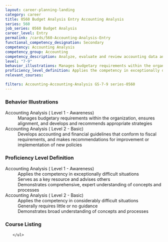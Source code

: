 ```yaml
---
layout: career-planning-landing
category: career
title: 0560 Budget Analysis Entry Accounting Analysis
series: 560
job_series: 0560 Budget Analysis
career_level: Entry
permalink: /cards/560-Accounting-Analysis-Entry
functional_competency_designation: Secondary
competency: Accounting Analysis
competency_group: Accounting
competency_description: Analyze, evaluate and review accounting data and reports using business tools and applications, and performance metrics to provide recommendations
level: "7-9"
behavior_illustrations: Manages budgetary requirements within the organization, ensures alignment, and develops and recommends appropriate strategies ? Develops accounting and financial guidelines that conform to fiscal requirements, and makes recommendations for improvement or implementation of new policies
proficiency_level_definition: Applies the competency in exceptionally difficult situations ? Serves as a key resource and advises others ? Demonstrates comprehensive, expert understanding of concepts and processes ? Applies the competency in considerably difficult situations ? Generally requires little or no guidance ? Demonstrates broad understanding of concepts and processes
relevant_courses: 

filters: Accounting-Accounting-Analysis GS-7-9 series-0560
---
```


<div class="desktop:grid-col-4 margin-y-205">
  <div class="border-top-05 bg-white padding-2 shadow-5 height-full members-hover border-1px border-gray-30 radius-lg">
    <h3>Behavior Illustrations</h3>
    <dl class="text-base"><dt>Accounting Analysis ( Level 1 - Awareness)</dt><dd>Manages budgetary requirements within the organization, ensures alignment, and develops and recommends appropriate strategies</dd><dt>Accounting Analysis ( Level 2 - Basic)</dt><dd>Develops accounting and financial guidelines that conform to fiscal requirements, and makes recommendations for improvement or implementation of new policies</dd></dl>
  </div>
</div>
<div class="desktop:grid-col-4 margin-y-205">
  <div class="border-top-05 bg-white padding-2 shadow-5 height-full members-hover border-1px border-gray-30 radius-lg">
    <h3>Proficiency Level Definition</h3>
    <dl class="text-base"><dt>Accounting Analysis ( Level 1 - Awareness)</dt><dd>Applies the competency in exceptionally difficult situations </dd><dd> Serves as a key resource and advises others </dd><dd> Demonstrates comprehensive, expert understanding of concepts and processes</dd><dt>Accounting Analysis ( Level 2 - Basic)</dt><dd>Applies the competency in considerably difficult situations </dd><dd> Generally requires little or no guidance </dd><dd> Demonstrates broad understanding of concepts and processes</dd></dl>
  </div>
</div>
<div class="desktop:grid-col-4 margin-y-205">
  <div class="border-top-05 bg-white padding-2 shadow-5 height-full members-hover border-1px border-gray-30 radius-lg">
    <h3>Course Listing</h3>
    <ul class="text-base">
     
    </ul>
  </div>
</div>